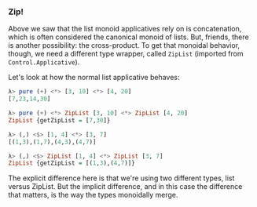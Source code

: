 ### Zip!

Above we saw that the list monoid applicatives rely on is concatenation, which is often considered the canonical monoid of lists. But, friends, there is another possibility: the cross-product. To get that monoidal behavior, though, we need a different type wrapper, called `ZipList` (imported from `Control.Applicative`).

Let's look at how the normal list applicative behaves:

```haskell
λ> pure (+) <*> [3, 10] <*> [4, 20]
[7,23,14,30]

λ> pure (+) <*> ZipList [3, 10] <*> ZipList [4, 20]
ZipList {getZipList = [7,30]}

λ> (,) <$> [1, 4] <*> [3, 7]
[(1,3),(1,7),(4,3),(4,7)]

λ> (,) <$> ZipList [1, 4] <*> ZipList [3, 7]
ZipList {getZipList = [(1,3),(4,7)]}

```


The explicit difference here is that we're using two different types, list versus ZipList. But the implicit difference, and in this case the difference that matters, is the way the types monoidally merge.
